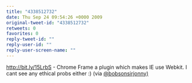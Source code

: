 ```yaml
---
title: "4338512732"
date: Thu Sep 24 09:54:26 +0000 2009
original-tweet-id: "4338512732"
retweets: 0
favorites: 0
reply-tweet-id: ""
reply-user-id: ""
reply-user-screen-name: ""
---
```

http://bit.ly/15LrbS - Chrome Frame a plugin which makes IE use Webkit. I cant see any ethical probs either :) (via <a href="https://twitter.com/bobsonsirjonny)">@bobsonsirjonny)</a>
